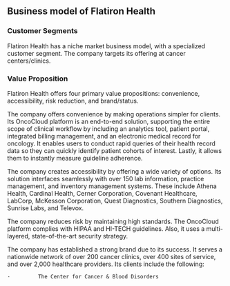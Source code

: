 Business model of Flatiron Health
---------------------------------

 ### Customer Segments

 Flatiron Health has a niche market business model, with a specialized customer segment. The company targets its offering at cancer centers/clinics.

 ### Value Proposition

 Flatiron Health offers four primary value propositions: convenience, accessibility, risk reduction, and brand/status.

 The company offers convenience by making operations simpler for clients. Its OncoCloud platform is an end-to-end solution, supporting the entire scope of clinical workflow by including an analytics tool, patient portal, integrated billing management, and an electronic medical record for oncology. It enables users to conduct rapid queries of their health record data so they can quickly identify patient cohorts of interest. Lastly, it allows them to instantly measure guideline adherence.

 The company creates accessibility by offering a wide variety of options. Its solution interfaces seamlessly with over 150 lab information, practice management, and inventory management systems. These include Athena Health, Cardinal Health, Cerner Corporation, Covenant Healthcare, LabCorp, McKesson Corporation, Quest Diagnostics, Southern Diagnostics, Sunrise Labs, and Televox.

 The company reduces risk by maintaining high standards. The OncoCloud platform complies with HIPAA and HI-TECH guidelines. Also, it uses a multi-layered, state-of-the-art security strategy.

 The company has established a strong brand due to its success. It serves a nationwide network of over 200 cancer clinics, over 400 sites of service, and over 2,000 healthcare providers. Its clients include the following:

    ·         The Center for Cancer & Blood Disorders